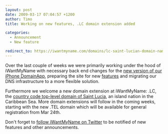 ```yaml
---
layout: post
date: 2009-03-17 07:04:57 +1200
author: Timo
title: Working on new features, .LC domain extension added

categories:
  - Announcement
  - New feature

redirect_to: https://iwantmyname.com/domains/lc-saint-lucian-domain-name-registration-for-saint-lucia
---
```


Over the last couple of weeks we were primarily working under the hood of iWantMyName with necessary back end changes for the [new version of our iPhone DomainApp](https://iwantmyname.com/iphone), preparing the site for new [features](https://iwantmyname.com/features/custom-domain-applications-and-dns) and migrating our DNS infrastructure to a more flexible solution.

Furthermore we welcome a new domain extension at iWantMyName: .LC, the [country code top-level domain of Saint Lucia](https://iwantmyname.com/domains/lc-domain-name-registration-for-saint-lucia), an island nation in the Caribbean Sea. More domain extensions will follow in the coming weeks, starting with the new .TEL domain which will be available for general registration from Mar 24th.

Don't forget to [follow iWantMyName on Twitter](https://twitter.com/iwmn) to be notified of new features and other announcements.
